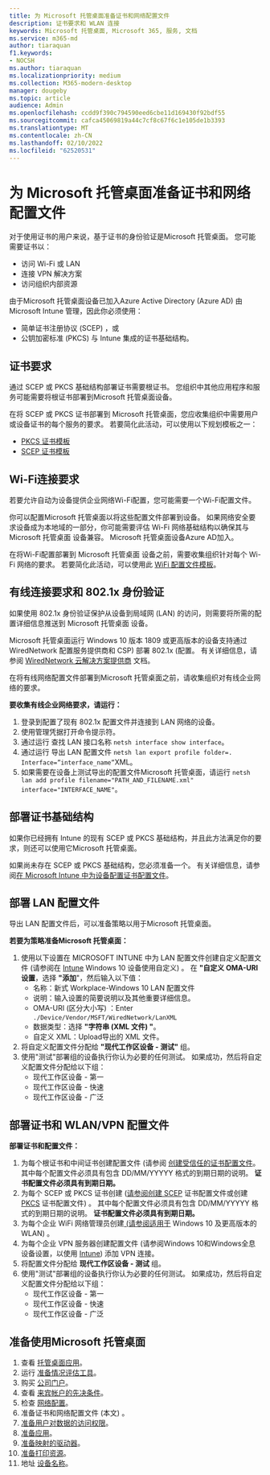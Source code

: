 ```yaml
---
title: 为 Microsoft 托管桌面准备证书和网络配置文件
description: 证书要求和 WLAN 连接
keywords: Microsoft 托管桌面, Microsoft 365, 服务, 文档
ms.service: m365-md
author: tiaraquan
f1.keywords:
- NOCSH
ms.author: tiaraquan
ms.localizationpriority: medium
ms.collection: M365-modern-desktop
manager: dougeby
ms.topic: article
audience: Admin
ms.openlocfilehash: ccdd9f390c794590eed6cbe11d169430f92bdf55
ms.sourcegitcommit: cafca45069819a44c7cf8c67f6c1e105de1b3393
ms.translationtype: MT
ms.contentlocale: zh-CN
ms.lasthandoff: 02/10/2022
ms.locfileid: "62520531"
---
```

# <a name="prepare-certificates-and-network-profiles-for-microsoft-managed-desktop"></a>为 Microsoft 托管桌面准备证书和网络配置文件  

对于使用证书的用户来说，基于证书的身份验证是Microsoft 托管桌面。 您可能需要证书以：

- 访问 Wi-Fi 或 LAN
- 连接 VPN 解决方案
- 访问组织内部资源

由于Microsoft 托管桌面设备已加入Azure Active Directory (Azure AD) 由 Microsoft Intune 管理，因此你必须使用：

- 简单证书注册协议 (SCEP) ，或
- 公钥加密标准 (PKCS) 与 Intune 集成的证书基础结构。

## <a name="certificate-requirements"></a>证书要求

通过 SCEP 或 PKCS 基础结构部署证书需要根证书。 您组织中其他应用程序和服务可能需要将根证书部署到Microsoft 托管桌面设备。

在将 SCEP 或 PKCS 证书部署到 Microsoft 托管桌面，您应收集组织中需要用户或设备证书的每个服务的要求。 若要简化此活动，可以使用以下规划模板之一：  

- [PKCS 证书模板](https://github.com/MicrosoftDocs/microsoft-365-docs/raw/public/microsoft-365/managed-desktop/get-ready/downloads/PKCS-certificate-template.xlsx)
- [SCEP 证书模板](https://github.com/MicrosoftDocs/microsoft-365-docs/raw/public/microsoft-365/managed-desktop/get-ready/downloads/SCEP-certificate-template.xlsx)

## <a name="wi-fi-connectivity-requirements"></a>Wi-Fi连接要求

若要允许自动为设备提供企业网络Wi-Fi配置，您可能需要一个Wi-Fi配置文件。

你可以配置Microsoft 托管桌面以将这些配置文件部署到设备。 如果网络安全要求设备成为本地域的一部分，你可能需要评估 Wi-Fi 网络基础结构以确保其与 Microsoft 托管桌面 设备兼容。 Microsoft 托管桌面设备Azure AD加入。

在将Wi-Fi配置部署到 Microsoft 托管桌面 设备之前，需要收集组织针对每个 Wi-Fi 网络的要求。 若要简化此活动，可以使用此 [WiFi 配置文件模板](https://github.com/MicrosoftDocs/microsoft-365-docs/raw/public/microsoft-365/managed-desktop/get-ready/downloads/WiFi-profile-template.xlsx)。

## <a name="wired-connectivity-requirements-and-8021x-authentication"></a>有线连接要求和 802.1x 身份验证

如果使用 802.1x 身份验证保护从设备到局域网 (LAN) 的访问，则需要将所需的配置详细信息推送到 Microsoft 托管桌面 设备。

Microsoft 托管桌面运行 Windows 10 版本 1809 或更高版本的设备支持通过 WiredNetwork 配置服务提供商和 CSP) 部署 802.1x (配置。 有关详细信息，请参阅 [WiredNetwork 云解决方案提供商](/windows/client-management/mdm/wirednetwork-csp) 文档。

在将有线网络配置文件部署到Microsoft 托管桌面之前，请收集组织对有线企业网络的要求。

**要收集有线企业网络要求，请运行：**

1. 登录到配置了现有 802.1x 配置文件并连接到 LAN 网络的设备。  
2. 使用管理凭据打开命令提示符。
3. 通过运行 查找 LAN 接口名称 `netsh interface show interface`。
4. 通过运行 导出 LAN 配置文件 `netsh lan export profile folder=.  Interface=”interface_name”`XML。
5. 如果需要在设备上测试导出的配置文件Microsoft 托管桌面，请运行 `netsh lan add profile filename="PATH_AND_FILENAME.xml" interface="INTERFACE_NAME"`。

## <a name="deploy-certificate-infrastructure"></a>部署证书基础结构  

如果你已经拥有 Intune 的现有 SCEP 或 PKCS 基础结构，并且此方法满足你的要求，则还可以使用它Microsoft 托管桌面。

如果尚未存在 SCEP 或 PKCS 基础结构，您必须准备一个。 有关详细信息，请参阅[在 Microsoft Intune 中为设备配置证书配置文件](/intune/certificates-configure)。

## <a name="deploy-a-lan-profile"></a>部署 LAN 配置文件

导出 LAN 配置文件后，可以准备策略以用于Microsoft 托管桌面。

**若要为策略准备Microsoft 托管桌面：**

1. 使用以下设置在 MICROSOFT INTUNE 中为 LAN 配置文件创建自定义配置文件 (请参阅在 [Intune](/intune/custom-settings-windows-10) Windows 10 设备使用自定义) 。 在 **"自定义 OMA-URI 设置**，选择 **"添加**"，然后输入以下值：
    - 名称：新式 Workplace-Windows 10 LAN 配置文件
    - 说明：输入设置的简要说明以及其他重要详细信息。
    - OMA-URI (区分大小写) ：Enter `./Device/Vendor/MSFT/WiredNetwork/LanXML`
    - 数据类型：选择 **"字符串 (XML 文件) "**。
    - 自定义 XML：Upload导出的 XML 文件。
2. 将自定义配置文件分配给 **"现代工作区设备 - 测试"** 组。
3. 使用"测试"部署组的设备执行你认为必要的任何测试。 如果成功，然后将自定义配置文件分配给以下组：
    - 现代工作区设备 - 第一
    - 现代工作区设备 - 快速
    - 现代工作区设备 - 广泛

## <a name="deploy-certificates-and-wi-fivpn-profile"></a>部署证书和 WLAN/VPN 配置文件

**部署证书和配置文件：**

1. 为每个根证书和中间证书创建配置文件 (请参阅 [创建受信任的证书配置文件](/intune/protect/certificates-configure#step-3-create-trusted-certificate-profiles)。 其中每个配置文件必须具有包含 DD/MM/YYYYY 格式的到期日期的说明。 **证书配置文件必须具有到期日期。**
2. 为每个 SCEP 或 PKCS 证书创建 ([请参阅创建 SCEP](/intune/protect/certificates-scep-configure#create-a-scep-certificate-profile) 证书配置文件或创建 [PKCS](/intune/protect/certficates-pfx-configure#create-a-pkcs-certificate-profile) 证书配置文件) 。 其中每个配置文件必须具有包含 DD/MM/YYYYY 格式的到期日期的说明。 **证书配置文件必须具有到期日期。**
3. 为每个企业 WiFi 网络管理员创建[ (请参阅适用于](/intune/wi-fi-settings-windows) Windows 10 及更高版本的 WLAN) 。
4. 为每个企业 VPN 服务器创建配置文件 (请参阅Windows 10和Windows全息设备设置，以使用 [Intune](/intune/vpn-settings-windows-10)) 添加 VPN 连接。
5. 将配置文件分配给 **现代工作区设备 - 测试** 组。
6. 使用"测试"部署组的设备执行你认为必要的任何测试。 如果成功，然后将自定义配置文件分配给以下组：
    - 现代工作区设备 - 第一
    - 现代工作区设备 - 快速
    - 现代工作区设备 - 广泛

## <a name="steps-to-get-ready-for-microsoft-managed-desktop"></a>准备使用Microsoft 托管桌面

1. 查看 [托管桌面应用](prerequisites.md)。
1. 运行 [准备情况评估工具](readiness-assessment-tool.md)。
1. 购买 [公司门户](../get-started/company-portal.md)。
1. 查看 [来宾帐户的先决条件](guest-accounts.md)。
1. 检查 [网络配置](network.md)。
1. 准备证书和网络配置文件 (本文) 。
1. [准备用户对数据的访问权限](authentication.md)。
1. [准备应用](apps.md)。
1. [准备映射的驱动器](mapped-drives.md)。
1. [准备打印资源](printing.md)。
1. 地址 [设备名称](address-device-names.md)。
